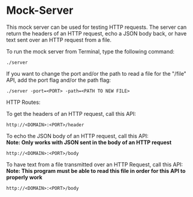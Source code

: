 # Mock-Server
This mock server can be used for testing HTTP requests. The server can return the headers of an HTTP request, echo a JSON body back, or have text sent over an HTTP request from a file.

To run the mock server from Terminal, type the following command:
```
./server
```
If you want to change the port and/or the path to read a file for the "/file" API, add the port flag and/or the path flag:
```
./server -port=<PORT> -path=<PATH TO NEW FILE>
```

HTTP Routes:

To get the headers of an HTTP request, call this API:
```
http://<DOMAIN>:<PORT>/header
```
To echo the JSON body of an HTTP request, call this API:\
**Note: Only works with JSON sent in the body of an HTTP request**
```
http://<DOMAIN>:<PORT>/body
```
To have text from a file transmitted over an HTTP Request, call this API:\
**Note: This program must be able to read this file in order for this API to properly work**
```
http://<DOMAIN>:<PORT>/body
```
